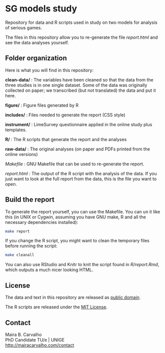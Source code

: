 # SG models study

Repository for data and R scripts used in study on two models for analysis of serious games.

The files in this repository allow you to re-generate the file *report.html* and see the data analyses yourself.

## Folder organization

Here is what you will find in this repository:

**clean-data/**
:   The variables have been cleaned so that the data from the three studies is in one single dataset. Some of the data was originally collected on paper; we transcribed (but not translated) the data and put it here. 

**figure/**
:   Figure files generated by R

**includes/**
:   Files needed to generate the report (CSS style)

**instrument/**
:   LimeSurvey questionnaire applied in the online study plus templates.

**R/**
:   The R scripts that generate the report and the analyses

**raw-data/**
:   The original analyses (on paper and PDFs printed from the online versions)

*Makefile*
:   GNU Makefile that can be used to re-generate the report.

*report.html*
:   The output of the R script with the analysis of the data. If you just want to look at the full report from the data, this is the file you want to open.

## Build the report

To generate the report yourself, you can use the Makefile. You can un it like this (in UNIX or Cygwin, assuming you have GNU make, R and all the necessary dependencies installed):

```bash
make report
```

If you change the R script, you might want to clean the temporary files before running the script:

```bash
make cleanall
```

You can also use RStudio and Knitr to knit the script found in *R/report.Rmd*, which outputs a much nicer looking HTML.

## License

The data and text in this repository are released as [public domain](http://creativecommons.org/publicdomain/zero/1.0/).

The R scripts are released under the [MIT License](http://opensource.org/licenses/MIT).

## Contact

Maira B. Carvalho  
PhD Candidate TU/e | UNIGE  
<http://mairacarvalho.com/contact>
